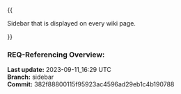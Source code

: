 {{
  
Sidebar that is displayed on every wiki page.

}}

### **REQ-Referencing Overview:**

**Last update:** 2023-09-11_16:29 UTC  
**Branch:** sidebar  
**Commit:** 382f88800115f95923ac4596ad29eb1c4b190788  

